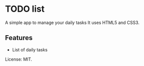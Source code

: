 # TODO list

A simple app to manage your daily tasks
It uses HTML5 and CSS3.

## Features

* List of daily tasks

License: MIT.

